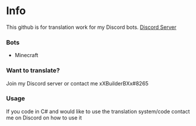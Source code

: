 # Info

This github is for translation work for my Discord bots. [Discord Server](https://discord.gg/WJTYdNb)

### Bots
- Minecraft

### Want to translate?
Join my Discord server or contact me xXBuilderBXx#8265

### Usage
If you code in C# and would like to use the translation system/code contact me on Discord on how to use it
